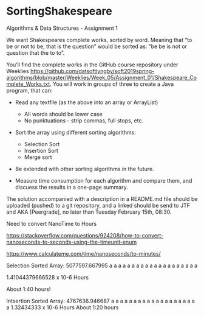 # SortingShakespeare
Algorithms &amp; Data Structures - Assignment 1

We want Shakespeares complete works, sorted by word. Meaning that “to be or not to be, that is the question” would be sorted as: “be be is not or question that the to to”.

You’ll find the complete works in the GitHub course repository under Weeklies https://github.com/datsoftlyngby/soft2019spring-algorithms/blob/master/Weeklies/Week_05/Assignment_01/Shakespeare_Complete_Works.txt. You will work in groups of three to create a Java program, that can:

* Read any textfile (as the above into an array or ArrayList)
  * All words should be lower case
   * No punktuations - strip commas, full stops, etc.

* Sort the array using different sorting algorithms:
  * Selection Sort 
  * Insertion Sort 
  * Merge sort
 
* Be extended with other sorting algorithms in the future.

* Measure time consumption for each algorithm and compare them, and discuess the results in a one-page summary.

The solution accompanied with a description in a README.md file should be uploaded (pushed) to a git repository, and a linked should be send to JTF and AKA [Peergrade], no later than Tuesday February 15th, 08:30.

Need to convert NanoTime to Hours

https://stackoverflow.com/questions/924208/how-to-convert-nanoseconds-to-seconds-using-the-timeunit-enum

https://www.calculateme.com/time/nanoseconds/to-minutes/

Selection Sorted Array: 5077597.667995
a a a a a a a a a a a a a a a a a a a a 

1.41044379666528 x 10-6 Hours 

About 1:40 hours!

Intsertion Sorted Array: 4767636.946687
a a a a a a a a a a a a a a a a a a a a 
1.32434333 x 10-6 Hours
About 1:20 hours
